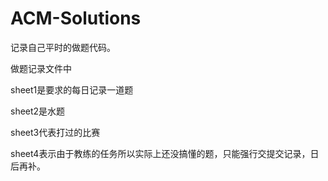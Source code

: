 # ACM-Solutions
记录自己平时的做题代码。


做题记录文件中


sheet1是要求的每日记录一道题


sheet2是水题


sheet3代表打过的比赛


sheet4表示由于教练的任务所以实际上还没搞懂的题，只能强行交提交记录，日后再补。



